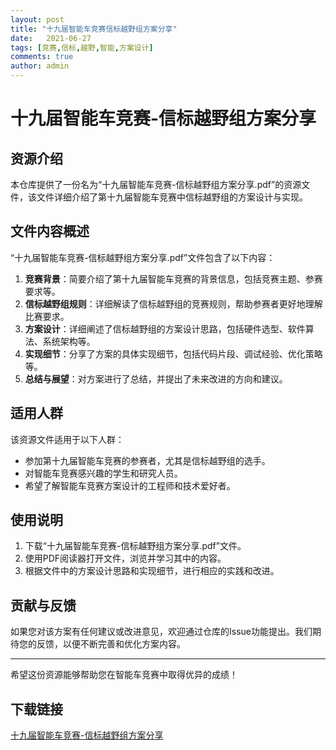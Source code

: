 ```yaml
---
layout: post
title: "十九届智能车竞赛信标越野组方案分享"
date:   2021-06-27
tags: [竞赛,信标,越野,智能,方案设计]
comments: true
author: admin
---
```

# 十九届智能车竞赛-信标越野组方案分享

## 资源介绍

本仓库提供了一份名为“十九届智能车竞赛-信标越野组方案分享.pdf”的资源文件，该文件详细介绍了第十九届智能车竞赛中信标越野组的方案设计与实现。

## 文件内容概述

“十九届智能车竞赛-信标越野组方案分享.pdf”文件包含了以下内容：

1. **竞赛背景**：简要介绍了第十九届智能车竞赛的背景信息，包括竞赛主题、参赛要求等。
2. **信标越野组规则**：详细解读了信标越野组的竞赛规则，帮助参赛者更好地理解比赛要求。
3. **方案设计**：详细阐述了信标越野组的方案设计思路，包括硬件选型、软件算法、系统架构等。
4. **实现细节**：分享了方案的具体实现细节，包括代码片段、调试经验、优化策略等。
5. **总结与展望**：对方案进行了总结，并提出了未来改进的方向和建议。

## 适用人群

该资源文件适用于以下人群：

- 参加第十九届智能车竞赛的参赛者，尤其是信标越野组的选手。
- 对智能车竞赛感兴趣的学生和研究人员。
- 希望了解智能车竞赛方案设计的工程师和技术爱好者。

## 使用说明

1. 下载“十九届智能车竞赛-信标越野组方案分享.pdf”文件。
2. 使用PDF阅读器打开文件，浏览并学习其中的内容。
3. 根据文件中的方案设计思路和实现细节，进行相应的实践和改进。

## 贡献与反馈

如果您对该方案有任何建议或改进意见，欢迎通过仓库的Issue功能提出。我们期待您的反馈，以便不断完善和优化方案内容。

---

希望这份资源能够帮助您在智能车竞赛中取得优异的成绩！

## 下载链接

[十九届智能车竞赛-信标越野组方案分享](https://pan.quark.cn/s/18a75a741de7)